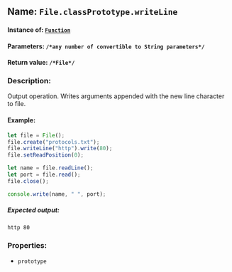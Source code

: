 ## Name: `File.classPrototype.writeLine`

#### Instance of: [`Function`](Function.md)

#### Parameters: `/*any number of convertible to String parameters*/`

#### Return value: `/*File*/`

### Description:

Output operation. 
Writes arguments appended with the new line 
character to file.

#### Example:

```js
let file = File();
file.create("protocols.txt");
file.writeLine("http").write(80);
file.setReadPosition(0);

let name = file.readLine();
let port = file.read();
file.close();

console.write(name, " ", port);
```

##### Expected output:

```
http 80
```

### Properties:

- `prototype`


